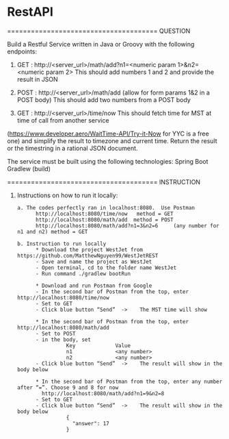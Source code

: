 # RestAPI
====================================== QUESTION

Build a Restful Service written in Java or Groovy with the following endpoints:

1.	GET : http://<server_url>/math/add?n1=<numeric param 1>&n2=<numeric param 2> This should add numbers 1 and 2 and provide the result in JSON

2.	POST : http://<server_url>/math/add (allow for form params 1&2 in a POST body) This should add two numbers from a POST body

3.	GET : http://<server_url>/time/now This should fetch time for MST at time of call from another service 

(https://www.developer.aero/WaitTime-API/Try-it-Now for YYC is a free one) and simplify the result to timezone and current time. Return the result or the timestring in a rational JSON document.

The service must be built using the following technologies:
Spring Boot 
Gradlew (build)


====================================== INSTRUCTION

1.	Instructions on how to run it locally:

        a. The codes perfectly ran in localhost:8080.  Use Postman
              http://localhost:8080/time/now   method = GET
              http://localhost:8080/math/add  method = POST
              http://localhost:8080/math/add?n1=3&n2=6     (any number for n1 and n2) method = GET
              
        b. Instruction to run locally
              * Download the project WestJet from https://github.com/MatthewNguyen99/WestJetREST
              - Save and name the project as WestJet
              - Open terminal, cd to the folder name WestJet 
              - Run command ./gradlew bootRun
              
              * Download and run Postman from Google
              - In the second bar of Postman from the top, enter http://localhost:8080/time/now
              - Set to GET
              - Click blue button “Send”  ->	The MST time will show 
              
              * In the second bar of Postman from the top, enter http://localhost:8080/math/add
              - Set to POST
              - in the body, set 
                        Key		        Value
                        n1 		        <any number>
                        n2		        <any number>
              - Click blue button “Send”  ->	The result will show in the body below

              * In the second bar of Postman from the top, enter any number after “=”. Choose 9 and 8 for now           
                http://localhost:8080/math/add?n1=9&n2=8
              - Set to GET
              - Click blue button “Send”  ->	The result will show in the body below
                        {
                          "answer": 17
                        }


              
              
              
              
              
 

              
        


